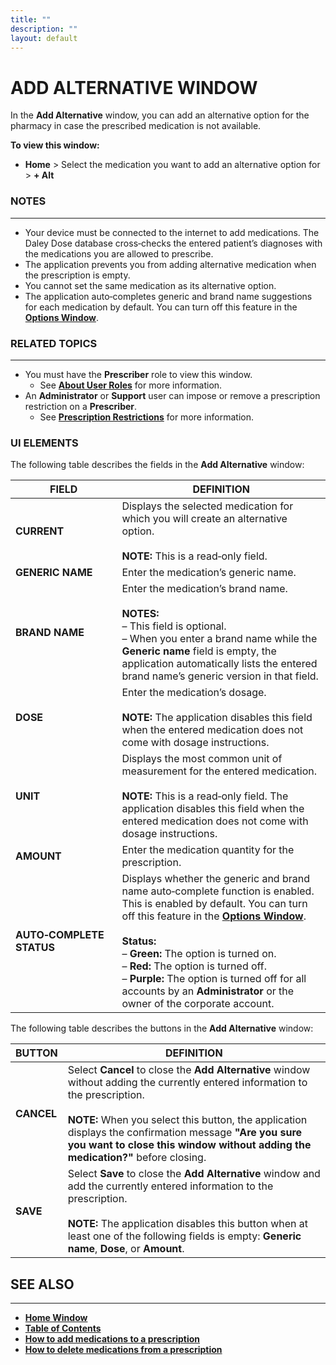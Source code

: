 ```yaml
---
title: ""
description: ""
layout: default
---
```

# **ADD ALTERNATIVE WINDOW**

In the **Add Alternative** window, you can add an alternative option for the pharmacy in case the prescribed medication is not available.  

**To view this window:**  
- **Home** > Select the medication you want to add an alternative option for > **+ Alt**

### **NOTES**
---
- Your device must be connected to the internet to add medications. The Daley Dose database cross‑checks the entered patient’s diagnoses with the medications you are allowed to prescribe.  
- The application prevents you from adding alternative medication when the prescription is empty.  
- You cannot set the same medication as its alternative option.  
- The application auto‑completes generic and brand name suggestions for each medication by default. You can turn off this feature in the [**Options Window**](/daleydose/options-window).  

### **RELATED TOPICS**
---
- You must have the **Prescriber** role to view this window.  
  + See [**About User Roles**](/daleydose/about-user-roles) for more information.  
- An **Administrator** or **Support** user can impose or remove a prescription restriction on a **Prescriber**.  
  + See [**Prescription Restrictions**](/daleydose/about-prescription-restrictions) for more information.

### **UI ELEMENTS**

The following table describes the fields in the **Add Alternative** window:

| **FIELD** | **DEFINITION** |
|-----------|----------------|
| **CURRENT** | Displays the selected medication for which you will create an alternative option.<br><br>**NOTE:** This is a read‑only field. |
| **GENERIC NAME** | Enter the medication’s generic name. |
| **BRAND NAME** | Enter the medication’s brand name.<br><br>**NOTES:**<br>– This field is optional.<br>– When you enter a brand name while the **Generic name** field is empty, the application automatically lists the entered brand name’s generic version in that field. |
| **DOSE** | Enter the medication’s dosage.<br><br>**NOTE:** The application disables this field when the entered medication does not come with dosage instructions. |
| **UNIT** | Displays the most common unit of measurement for the entered medication.<br><br>**NOTE:** This is a read‑only field. The application disables this field when the entered medication does not come with dosage instructions. |
| **AMOUNT** | Enter the medication quantity for the prescription. |
| **AUTO‑COMPLETE STATUS** | Displays whether the generic and brand name auto‑complete function is enabled. This is enabled by default. You can turn off this feature in the [**Options Window**](/daleydose/options-window).<br><br>**Status:**<br>– **Green:** The option is turned on.<br>– **Red:** The option is turned off.<br>– **Purple:** The option is turned off for all accounts by an **Administrator** or the owner of the corporate account. |

The following table describes the buttons in the **Add Alternative** window:

| **BUTTON** | **DEFINITION** |
|------------|----------------|
| **CANCEL** | Select **Cancel** to close the **Add Alternative** window without adding the currently entered information to the prescription.<br><br>**NOTE:** When you select this button, the application displays the confirmation message **"Are you sure you want to close this window without adding the medication?"** before closing. |
| **SAVE** | Select **Save** to close the **Add Alternative** window and add the currently entered information to the prescription.<br><br>**NOTE:** The application disables this button when at least one of the following fields is empty: **Generic name**, **Dose**, or **Amount**. |

## **SEE ALSO**
---
- [**Home Window**](/daleydose/home-window)
- [**Table of Contents**](/daleydose/help-files)
- [**How to add medications to a prescription**](/daleydose/prescription-add-meds)  
- [**How to delete medications from a prescription**](/daleydose/prescription-delete-meds) 
